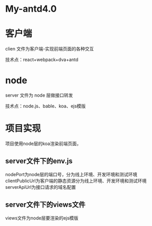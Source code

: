 # My-antd4.0
# 客户端
clien 文件为客户端-实现前端页面的各种交互

技术点：react+webpack+dva+antd 

# node
server 文件为 node 层做接口转发

技术点：node.js、bable、koa、ejs模版


# 项目实现
项目使用node层的koa渲染前端页面，

## server文件下的env.js
nodePort为node层的端口号，分为线上环境、开发环境和测试环境
clientPublicUrl为客户端的静态资源分为线上环境、开发环境和测试环境
serverApiUrl为接口请求的域名配置

## server文件下的views文件
views文件为node层要渲染的ejs模版
